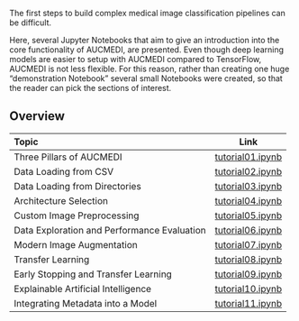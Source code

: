 The first steps to build complex medical image classification pipelines can be difficult.

Here, several Jupyter Notebooks that aim to give an introduction into the core functionality of AUCMEDI, are presented.
Even though deep learning models are easier to setup with AUCMEDI compared to TensorFlow, AUCMEDI is not less flexible.
For this reason, rather than creating one huge “demonstration Notebook” several small Notebooks were created, so that the reader can pick the sections of interest.

## Overview

| Topic | Link  |
|:------|:-----:|
| Three Pillars of AUCMEDI | [tutorial01.ipynb](https://github.com/frankkramer-lab/aucmedi/blob/master/examples/tutorials/ThreePillars.ipynb) |
| Data Loading from CSV | [tutorial02.ipynb](https://github.com/frankkramer-lab/aucmedi/blob/master/examples/tutorials/dataLoadingFromCSV.ipynb) |
| Data Loading from Directories | [tutorial03.ipynb](https://github.com/frankkramer-lab/aucmedi/blob/master/examples/tutorials/dataLoadingFromDirectory.ipynb) |
| Architecture Selection | [tutorial04.ipynb](https://github.com/frankkramer-lab/aucmedi/blob/master/examples/tutorials/CustomArchitecture.ipynb) |
| Custom Image Preprocessing | [tutorial05.ipynb](https://github.com/frankkramer-lab/aucmedi/blob/master/examples/tutorials/CustomSubfunction.ipynb) |
| Data Exploration and Performance Evaluation | [tutorial06.ipynb](https://github.com/frankkramer-lab/aucmedi/blob/master/examples/tutorials/DataAndResultExploration.ipynb) |
| Modern Image Augmentation | [tutorial07.ipynb](https://github.com/frankkramer-lab/aucmedi/blob/master/examples/tutorials/Augmentation.ipynb) |
| Transfer Learning | [tutorial08.ipynb](https://github.com/frankkramer-lab/aucmedi/blob/master/examples/tutorials/Transferlearning.ipynb) |
| Early Stopping and Transfer Learning | [tutorial09.ipynb](https://github.com/frankkramer-lab/aucmedi/blob/master/examples/tutorials/EarlyStoppingAndTransferlearning.ipynb) |
| Explainable Artificial Intelligence | [tutorial10.ipynb](https://github.com/frankkramer-lab/aucmedi/blob/master/examples/tutorials/XAI.ipynb) |
| Integrating Metadata into a Model | [tutorial11.ipynb](https://github.com/frankkramer-lab/aucmedi/blob/master/examples/tutorials/Metadata.ipynb) |
